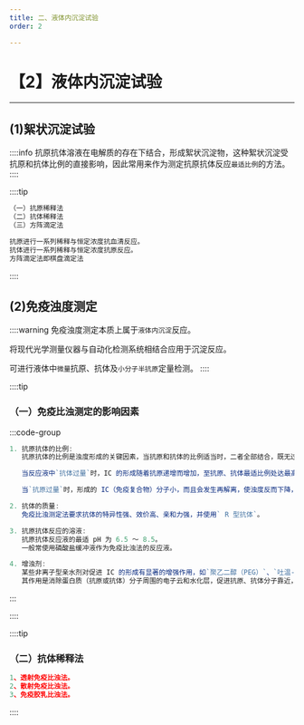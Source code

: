 ```yaml
---
title: 二、液体内沉淀试验
order: 2

---
```


# 【2】液体内沉淀试验

<kaodian :text="'免疫学检验记忆卡'" />

<!-- ###### 第六章 沉淀反应

> 临床免疫学检验 -->

<beitiM/>

---

## (1)絮状沉淀试验

<son :text="'免疫学检验记忆卡'" text60="(1)絮状沉淀试验" :textOption="[['掌握','专业实践能力'],['熟练掌握','专业实践能力'],['熟练掌握','专业实践能力']]" />

::::info
抗原抗体溶液在电解质的存在下结合，形成絮状沉淀物，这种絮状沉淀受抗原和抗体比例的直接影响，因此常用来作为测定抗原抗体反应`最适比例`的方法。
::::

::::tip

```js
（一）抗原稀释法
（二）抗体稀释法
（三）方阵滴定法

抗原进行一系列稀释与恒定浓度抗血清反应。
抗体进行一系列稀释与恒定浓度抗原反应。
方阵滴定法即棋盘滴定法
```

::::

## (2)免疫浊度测定

<son :text="'免疫学检验记忆卡'" text61="(2)免疫浊度测定" :textOption="[['熟练掌握','专业实践能力'],['熟练掌握','专业实践能力'],['熟练掌握','专业实践能力']]" />

::::warning
免疫浊度测定本质上属于`液体内沉淀`反应。

将现代光学测量仪器与自动化检测系统相结合应用于沉淀反应。

可进行液体中`微量`抗原、抗体及`小分子半抗原`定量检测。
::::

::::tip

### （一）免疫比浊测定的影响因素

:::code-group

```js [抗原抗体的比例]
1. 抗原抗体的比例:
   抗原抗体的比例是浊度形成的关键因素，当抗原和抗体的比例适当时，二者全部结合，既无过剩的抗原，也无过剩的抗体。

   当反应液中`抗体过量`时，IC 的形成随着抗原递增而增加，至抗原、抗体最适比例处达最高峰，这就是经典的`海德堡曲线理论`。

   当`抗原过量`时，形成的 IC（免疫复合物）分子小，而且会发生再解离，使浊度反而下降，光散射亦减少，这就是高剂量`钩状效应`。
```

```js [抗体的质量]
2. 抗体的质量:
   免疫比浊测定法要求抗体的特异性强、效价高、亲和力强，并使用` R 型抗体`。
```

```js [抗原抗体反应的溶液]
3. 抗原抗体反应的溶液:
   抗原抗体反应液的最适 pH 为 6.5 ～ 8.5。
   一般常使用磷酸盐缓冲液作为免疫比浊法的反应液。
```

```js [增浊剂]
4. 增浊剂:
   某些非离子型亲水剂对促进 IC 的形成有显著的增强作用，如`聚乙二醇（PEG）`、`吐温-20`
   其作用是消除蛋白质（抗原或抗体）分子周围的电子云和水化层，促进抗原、抗体分子靠近，结合形成大分子复合物。
```

:::

::::

::::tip

### （二）抗体稀释法

```js
1、透射免疫比浊法。
2、散射免疫比浊法。
3、免疫胶乳比浊法。
```

::::
